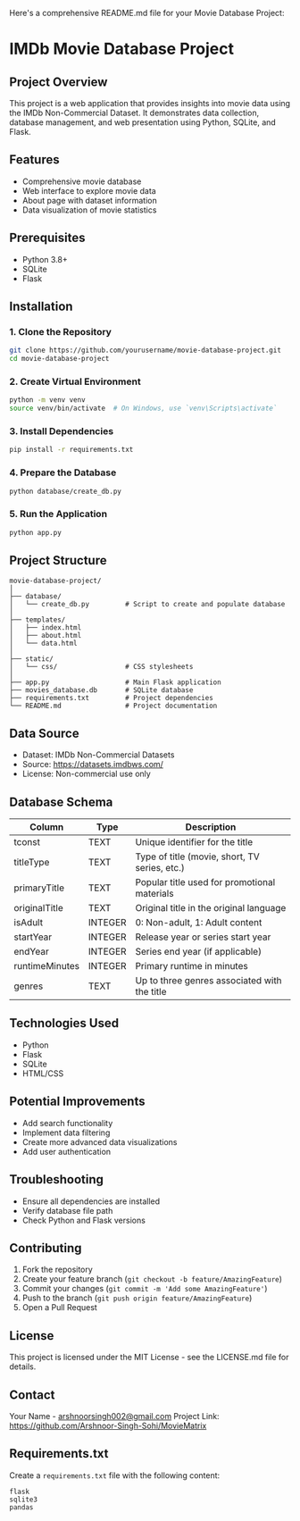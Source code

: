 Here's a comprehensive README.md file for your Movie Database Project:


# IMDb Movie Database Project

## Project Overview
This project is a web application that provides insights into movie data using the IMDb Non-Commercial Dataset. It demonstrates data collection, database management, and web presentation using Python, SQLite, and Flask.

## Features
- Comprehensive movie database
- Web interface to explore movie data
- About page with dataset information
- Data visualization of movie statistics

## Prerequisites
- Python 3.8+
- SQLite
- Flask

## Installation

### 1. Clone the Repository
```bash
git clone https://github.com/yourusername/movie-database-project.git
cd movie-database-project
```

### 2. Create Virtual Environment
```bash
python -m venv venv
source venv/bin/activate  # On Windows, use `venv\Scripts\activate`
```

### 3. Install Dependencies
```bash
pip install -r requirements.txt
```

### 4. Prepare the Database
```bash
python database/create_db.py
```

### 5. Run the Application
```bash
python app.py
```

## Project Structure
```
movie-database-project/
│
├── database/
│   └── create_db.py         # Script to create and populate database
│
├── templates/
│   ├── index.html
│   ├── about.html
│   └── data.html
│
├── static/
│   └── css/                 # CSS stylesheets
│
├── app.py                   # Main Flask application
├── movies_database.db       # SQLite database
├── requirements.txt         # Project dependencies
└── README.md                # Project documentation
```

## Data Source
- Dataset: IMDb Non-Commercial Datasets
- Source: https://datasets.imdbws.com/
- License: Non-commercial use only

## Database Schema
| Column          | Type    | Description                                     |
|----------------|---------|------------------------------------------------|
| tconst         | TEXT    | Unique identifier for the title                 |
| titleType      | TEXT    | Type of title (movie, short, TV series, etc.)   |
| primaryTitle   | TEXT    | Popular title used for promotional materials    |
| originalTitle  | TEXT    | Original title in the original language         |
| isAdult        | INTEGER | 0: Non-adult, 1: Adult content                 |
| startYear      | INTEGER | Release year or series start year               |
| endYear        | INTEGER | Series end year (if applicable)                 |
| runtimeMinutes | INTEGER | Primary runtime in minutes                      |
| genres         | TEXT    | Up to three genres associated with the title    |

## Technologies Used
- Python
- Flask
- SQLite
- HTML/CSS

## Potential Improvements
- Add search functionality
- Implement data filtering
- Create more advanced data visualizations
- Add user authentication

## Troubleshooting
- Ensure all dependencies are installed
- Verify database file path
- Check Python and Flask versions

## Contributing
1. Fork the repository
2. Create your feature branch (`git checkout -b feature/AmazingFeature`)
3. Commit your changes (`git commit -m 'Add some AmazingFeature'`)
4. Push to the branch (`git push origin feature/AmazingFeature`)
5. Open a Pull Request

## License
This project is licensed under the MIT License - see the LICENSE.md file for details.

## Contact
Your Name - arshnoorsingh002@gmail.com
Project Link: https://github.com/Arshnoor-Singh-Sohi/MovieMatrix

## Requirements.txt
Create a `requirements.txt` file with the following content:

```
flask
sqlite3
pandas
```
